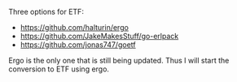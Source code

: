 Three options for ETF:
- https://github.com/halturin/ergo
- https://github.com/JakeMakesStuff/go-erlpack
- https://github.com/jonas747/goetf

Ergo is the only one that is still being updated. Thus I will start the
conversion to ETF using ergo.
